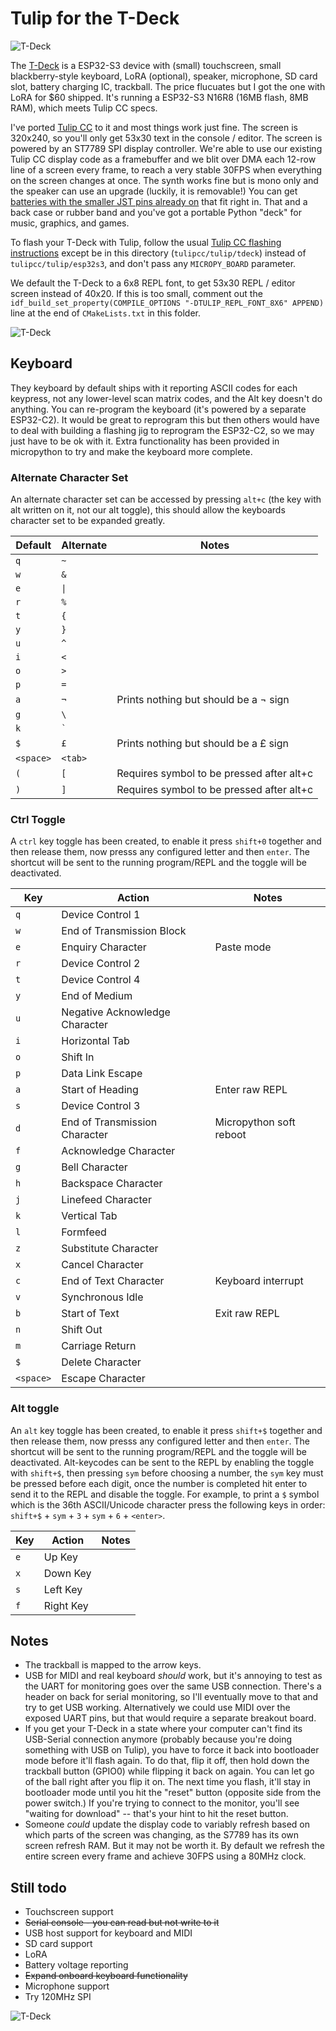 # Tulip for the T-Deck

![T-Deck](../../docs/pics/tdeck_editor.jpg)


The [T-Deck](https://www.aliexpress.us/item/3256805505920840.html?gatewayAdapt=glo2usa4itemAdapt) is a ESP32-S3 device with (small) touchscreen, small blackberry-style keyboard, LoRA (optional), speaker, microphone, SD card slot, battery charging IC, trackball. The price flucuates but I got the one with LoRA for $60 shipped. It's running a ESP32-S3 N16R8 (16MB flash, 8MB RAM), which meets Tulip CC specs.

I've ported [Tulip CC](../../README.md) to it and most things work just fine. The screen is 320x240, so you'll only get 53x30 text in the console / editor. The screen is powered by an ST7789 SPI display controller. We're able to use our existing Tulip CC display code as a framebuffer and we blit over DMA each 12-row line of a screen every frame, to reach a very stable 30FPS when everything on the screen changes at once. The synth works fine but is mono only and the speaker can use an upgrade (luckily, it is removable!) You can get [batteries with the smaller JST pins already on](https://www.amazon.com/dp/B08T6GT7DV?ref=ppx_yo2ov_dt_b_product_details&th=1) that fit right in. That and a back case or rubber band and you've got a portable Python "deck" for music, graphics, and games.

To flash your T-Deck with Tulip, follow the usual [Tulip CC flashing instructions](../../docs/tulip_flashing.md) except be in this directory (`tulipcc/tulip/tdeck`) instead of `tulipcc/tulip/esp32s3`, and don't pass any `MICROPY_BOARD` parameter. 

We default the T-Deck to a 6x8 REPL font, to get 53x30 REPL / editor screen instead of 40x20. If this is too small, comment out the `idf_build_set_property(COMPILE_OPTIONS "-DTULIP_REPL_FONT_8X6" APPEND)` line at the end of `CMakeLists.txt` in this folder. 

![T-Deck](../../docs/pics/tdeck_game.jpg)

## Keyboard

They keyboard by default ships with it reporting ASCII codes for each keypress, not any lower-level scan matrix codes, and the Alt key doesn't do anything. You can re-program the keyboard (it's powered by a separate ESP32-C2). It would be great to reprogram this but then others would have to deal with building a flashing jig to reprogram the ESP32-C2, so we may just have to be ok with it. Extra functionality has been provided in micropython to try and make the keyboard more complete.

### Alternate Character Set

An alternate character set can be accessed by pressing `alt+c` (the key with alt written on it, not our alt toggle), this should allow the keyboards character set to be expanded greatly.

| Default   | Alternate | Notes                                     |
|-----------|-----------|-------------------------------------------|
| `q`       | `~`       |                                           |
| `w`       | `&`       |                                           |
| `e`       | `\|`      |                                           |
| `r`       | `%`       |                                           |
| `t`       | `{`       |                                           |
| `y`       | `}`       |                                           |
| `u`       | `^`       |                                           |
| `i`       | `<`       |                                           |
| `o`       | `>`       |                                           |
| `p`       | `=`       |                                           |
| `a`       | `¬`       | Prints nothing but should be a ¬ sign     |
| `g`       | `\`       |                                           |
| `k`       | `` ` ``   |                                           |
| `$`       | `£`       | Prints nothing but should be a £ sign     |
| `<space>` | `<tab>`   |                                           |
| `(`       | `[`       | Requires symbol to be pressed after alt+c |
| `)`       | `]`       | Requires symbol to be pressed after alt+c |

### Ctrl Toggle

A `ctrl` key toggle has been created, to enable it press `shift+0` together and then release them, now presss any configured letter and then `enter`. The shortcut will be sent to the running program/REPL and the toggle will be deactivated. 

| Key       | Action                         | Notes                   |
|-----------|--------------------------------|-------------------------|
| `q`       | Device Control 1               |                         |
| `w`       | End of Transmission Block      |                         |
| `e`       | Enquiry Character              | Paste mode              |
| `r`       | Device Control 2               |                         |
| `t`       | Device Control 4               |                         |
| `y`       | End of Medium                  |                         |
| `u`       | Negative Acknowledge Character |                         |
| `i`       | Horizontal Tab                 |                         |
| `o`       | Shift In                       |                         |
| `p`       | Data Link Escape               |                         |
| `a`       | Start of Heading               | Enter raw REPL          |
| `s`       | Device Control 3               |                         |
| `d`       | End of Transmission Character  | Micropython soft reboot |
| `f`       | Acknowledge Character          |                         |
| `g`       | Bell Character                 |                         |
| `h`       | Backspace Character            |                         |
| `j`       | Linefeed Character             |                         |
| `k`       | Vertical Tab                   |                         |
| `l`       | Formfeed                       |                         |
| `z`       | Substitute Character           |                         |
| `x`       | Cancel Character               |                         |
| `c`       | End of Text Character          | Keyboard interrupt      |
| `v`       | Synchronous Idle               |                         |
| `b`       | Start of Text                  | Exit raw REPL           |
| `n`       | Shift Out                      |                         |
| `m`       | Carriage Return                |                         |
| `$`       | Delete Character               |                         |
| `<space>` | Escape Character               |                         |

### Alt toggle

An `alt` key toggle has been created, to enable it press `shift+$` together and then release them, now presss any configured letter and then `enter`. The shortcut will be sent to the running program/REPL and the toggle will be deactivated. Alt-keycodes can be sent to the REPL by enabling the toggle with `shift+$`, then pressing `sym` before choosing a number, the `sym` key must be pressed before each digit, once the number is completed hit enter to send it to the REPL and disable the toggle. For example, to print a `$` symbol which is the 36th ASCII/Unicode character press the following keys in order: `shift+$` + `sym` + `3` + `sym` + `6` + `<enter>`.

| Key | Action       | Notes |
|-----|--------------|-------|
| `e` | Up Key       |       |
| `x` | Down Key     |       |
| `s` | Left Key     |       |
| `f` | Right Key    |       |

## Notes

* The trackball is mapped to the arrow keys.
* USB for MIDI and real keyboard *should* work, but it's annoying to test as the UART for monitoring goes over the same USB connection. There's a header on back for serial monitoring, so I'll eventually move to that and try to get USB working. Alternatively we could use MIDI over the exposed UART pins, but that would require a separate breakout board. 
* If you get your T-Deck in a state where your computer can't find its USB-Serial connection anymore (probably because you're doing something with USB on Tulip), you have to force it back into bootloader mode before it'll flash again. To do that, flip it off, then hold down the trackball button (GPIO0) while flipping it back on again. You can let go of the ball right after you flip it on. The next time you flash, it'll stay in bootloader mode until you hit the "reset" button (opposite side from the power switch.) If you're trying to connect to the monitor, you'll see "waiting for download" -- that's your hint to hit the reset button.
* Someone _could_ update the display code to variably refresh based on which parts of the screen was changing, as the S7789 has its own screen refresh RAM. But it may not be worth it. By default we refresh the entire screen every frame and achieve 30FPS using a 80MHz clock. 

## Still todo 

* Touchscreen support
* ~~Serial console - you can read but not write to it~~ 
* USB host support for keyboard and MIDI
* SD card support
* LoRA 
* Battery voltage reporting
* ~~Expand onboard keyboard functionality~~
* Microphone support 
* Try 120MHz SPI 

![T-Deck](../../docs/pics/tdeck_repl.jpg)
